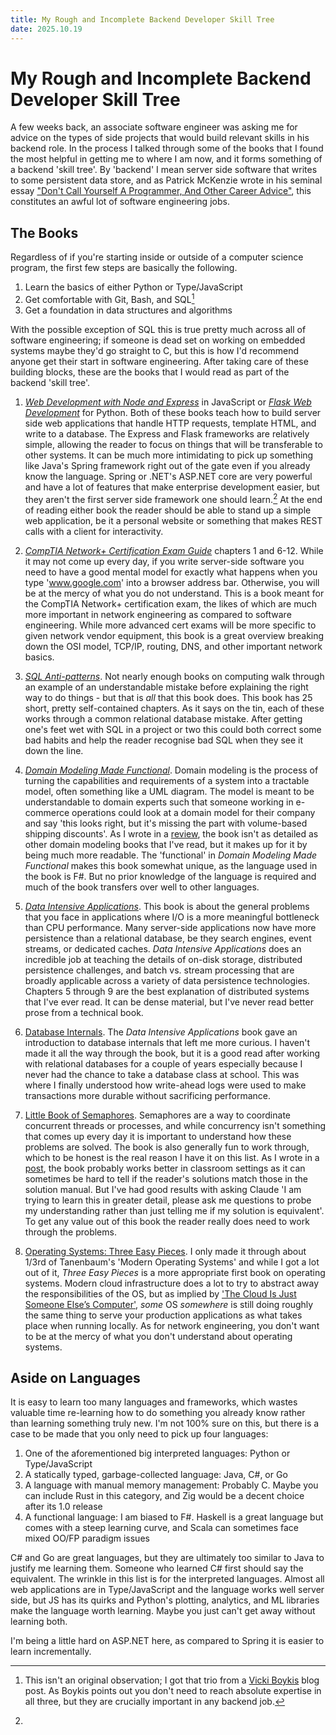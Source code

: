 ```yaml
---
title: My Rough and Incomplete Backend Developer Skill Tree
date: 2025.10.19
---
```


# My Rough and Incomplete Backend Developer Skill Tree

A few weeks back, an associate software engineer was asking me for advice on the types of side projects that would build
relevant skills in his backend role. In the process I talked through some of the books that I found the most helpful in
getting me to where I am now, and it forms something of a backend 'skill tree'. By 'backend' I mean server side software
that writes to some persistent data store, and as Patrick McKenzie wrote in his seminal essay
["Don't Call Yourself A Programmer, And Other Career Advice"](https://www.kalzumeus.com/2011/10/28/dont-call-yourself-a-programmer/),
this constitutes an awful lot of software engineering jobs.

## The Books

Regardless of if you're starting inside or outside of a computer science program, the first few steps are basically the
following.

1. Learn the basics of either Python or Type/JavaScript
2. Get comfortable with Git, Bash, and SQL[^boykis]
3. Get a foundation in data structures and algorithms

With the possible exception of SQL this is true pretty much across all of software engineering; if someone is dead set
on working on embedded systems maybe they'd go straight to C, but this is how I'd recommend anyone get their start in
software engineering. After taking care of these building blocks, these are the books that I would read as part of the
backend 'skill tree'.

1. [_Web Development with Node and Express_](https://learning.oreilly.com/library/view/web-development-with/9781492053507/)
   in JavaScript or
   [_Flask Web Development_](https://learning.oreilly.com/library/view/flask-web-development/9781491991725/) for Python.
   Both of these books teach how to build server side web applications that handle HTTP requests, template HTML, and
   write to a database. The Express and Flask frameworks are relatively simple, allowing the reader to focus on things
   that will be transferable to other systems. It can be much more intimidating to pick up something like Java's Spring
   framework right out of the gate even if you already know the language. Spring or .NET's ASP.NET core are very
   powerful and have a lot of features that make enterprise development easier, but they aren't the first server side
   framework one should learn.[^asp.net] At the end of reading either book the reader should be able to stand up a simple web
   application, be it a personal website or something that makes REST calls with a client for interactivity.

2. [_CompTIA Network+ Certification Exam Guide_](https://a.co/d/7ZiCa1J) chapters 1 and 6-12. While it may not come up
   every day, if you write server-side software you need to have a good mental model for exactly what happens when you
   type 'www.google.com' into a browser address bar. Otherwise, you will be at the mercy of what you do not understand.
   This is a book meant for the CompTIA Network+ certification exam, the likes of which are much more important in
   network engineering as compared to software engineering. While more advanced cert exams will be more specific to
   given network vendor equipment, this book is a great overview breaking down the OSI model, TCP/IP, routing, DNS, and
   other important network basics.

3. [_SQL Anti-patterns_](https://pragprog.com/titles/bksqla/sql-antipatterns/). Not nearly enough books on computing
   walk through an example of an understandable mistake before explaining the right way to do things - but that is _all_
   that this book does. This book has 25 short, pretty self-contained chapters. As it says on the tin, each of these
   works through a common relational database mistake. After getting one's feet wet with SQL in a project or two this
   could both correct some bad habits and help the reader recognise bad SQL when they see it down the line.

4. [_Domain Modeling Made Functional_](https://pragprog.com/titles/swdddf/domain-modeling-made-functional/). Domain
   modeling is the process of turning the capabilities and requirements of a system into a tractable model, often
   something like a UML diagram. The model is meant to be understandable to domain experts such that someone working in
   e-commerce operations could look at a domain model for their company and say 'this looks right, but it's missing the part with
   volume-based shipping discounts'. As I wrote in a [review](https://iainschmitt.com/post/ddmf-review), the book isn't
   as detailed as other domain modeling books that I've read, but it makes up for it by being much more readable. The
   'functional' in _Domain Modeling Made Functional_ makes this book somewhat unique, as the language used in the book
   is F#. But no prior knowledge of the language is required and much of the book transfers over well to other
   languages.

5. [_Data Intensive Applications_](https://learning.oreilly.com/library/view/designing-data-intensive-applications/9781491903063/).
   This book is about the general problems that you face in applications where I/O is a more meaningful bottleneck than
   CPU performance. Many server-side applications now have more persistence than a relational database, be they search
   engines, event streams, or dedicated caches. _Data Intensive Applications_ does an incredible job at teaching the
   details of on-disk storage, distributed persistence challenges, and batch vs. stream processing that are broadly
   applicable across a variety of data persistence technologies. Chapters 5 through 9 are the best explanation of
   distributed systems that I've ever read. It can be dense material, but I've never read better prose from a technical
   book.

6. [Database Internals](https://learning.oreilly.com/library/view/database-internals/9781492040330/). The _Data
   Intensive Applications_ book gave an introduction to database internals that left me more curious. I haven't made it
   all the way through the book, but it is a good read after working with relational databases for a couple of years
   especially because I never had the chance to take a database class at school. This was where I finally understood how
   write-ahead logs were used to make transactions more durable without sacrificing performance.

7. [Little Book of Semaphores](https://greenteapress.com/semaphores/LittleBookOfSemaphores.pdf). Semaphores are a way to
   coordinate concurrent threads or processes, and while concurrency isn't something that comes up every day it is
   important to understand how these problems are solved. The book is also generally fun to work through, which to be
   honest is the real reason I have it on this list. As I wrote in a
   [post](https://www.iainschmitt.com/post/first-thoughts-on-lbs-and-rust), the book probably works better in classroom
   settings as it can sometimes be hard to tell if the reader's solutions match those in the solution
   manual. But I've had good results with asking Claude 'I am trying to learn this in greater detail, please ask me
   questions to probe my understanding rather than just telling me if my solution is equivalent'. To get any value out 
   of this book the reader really does need to work through the problems.

8. [Operating Systems: Three Easy Pieces](https://pages.cs.wisc.edu/~remzi/OSTEP/). I only made it through about 1/3rd of
   Tanenbaum's 'Modern Operating Systems' and while I got a lot out of it, _Three Easy Pieces_ is a more appropriate
   first book on operating systems. Modern cloud infrastructure does a lot to try to abstract away the responsibilities
   of the OS, but as implied by
   ['The Cloud Is Just Someone Else’s Computer'](https://blog.codinghorror.com/the-cloud-is-just-someone-elses-computer/),
   _some_ OS _somewhere_ is still doing roughly the same thing to serve your production applications as what takes place
   when running locally. As for network engineering, you don't want to be at the mercy of what you
   don't understand about operating systems.

## Aside on Languages

It is easy to learn too many languages and frameworks, which wastes valuable time re-learning how to do something you
already know rather than learning something truly new. I'm not 100% sure on this, but there is a case to be made that
you only need to pick up four languages:

1. One of the aforementioned big interpreted languages: Python or Type/JavaScript
2. A statically typed, garbage-collected language: Java, C#, or Go
3. A language with manual memory management: Probably C. Maybe you can include Rust in this category, and Zig
   would be a decent choice after its 1.0 release
4. A functional language: I am biased to F#. Haskell is a great language but comes with a steep learning curve, and
   Scala can sometimes face mixed OO/FP paradigm issues

C# and Go are great languages, but they are ultimately too similar to Java to justify me learning them. Someone who
learned C# first should say the equivalent. The wrinkle in this list is for the interpreted languages. Almost all web
applications are in Type/JavaScript and the language works well server side, but JS has its quirks and Python's
plotting, analytics, and ML libraries make the language worth learning. Maybe you just can't get away without learning
both.

[^boykis]:
    This isn't an original observation; I got that trio from a
    [Vicki Boykis](https://vickiboykis.com/2022/01/09/git-sql-cli/) blog post. As Boykis points out you don't need to
    reach absolute expertise in all three, but they are crucially important in any backend job.

[^asp.net]:
   I'm being a little hard on ASP.NET here, as compared to Spring it is easier to learn incrementally.
